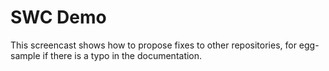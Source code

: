 SWC Demo
=========

This screencast shows how to propose fixes to other repositories, for egg-sample if there is a typo in the documentation.
